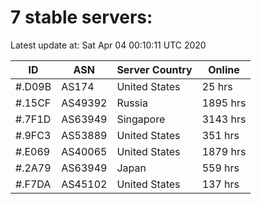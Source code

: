 # 7 stable servers:

Latest update at: Sat Apr 04 00:10:11 UTC 2020

| ID | ASN | Server Country | Online |
| -- | --- | -------------- | ------ |
| #.D09B | AS174 | United States | 25 hrs |
| #.15CF | AS49392 | Russia | 1895 hrs |
| #.7F1D | AS63949 | Singapore | 3143 hrs |
| #.9FC3 | AS53889 | United States | 351 hrs |
| #.E069 | AS40065 | United States | 1879 hrs |
| #.2A79 | AS63949 | Japan | 559 hrs |
| #.F7DA | AS45102 | United States | 137 hrs |

